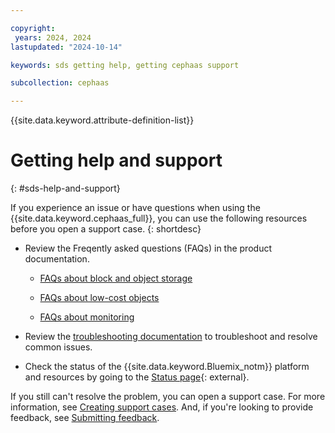 ```yaml
---

copyright:
 years: 2024, 2024
lastupdated: "2024-10-14"

keywords: sds getting help, getting cephaas support

subcollection: cephaas

---
```


{{site.data.keyword.attribute-definition-list}}



# Getting help and support
{: #sds-help-and-support}

If you experience an issue or have questions when using the {{site.data.keyword.cephaas_full}}, you can use the following resources before you open a support case.
{: shortdesc}

* Review the Freqently asked questions (FAQs) in the product documentation.

   * [FAQs about block and object storage](/docs/cephaas?topic=cephaas-faq#block-storage-faq)

   * [FAQs about low-cost objects](/docs/cephaas?topic=cephaas-faq#faq-low-cost-objects)

   * [FAQs about monitoring](/docs/cephaas?topic=cephaas-faq#faq-monitoring)


* Review the [troubleshooting documentation](/docs/cephaas?topic=cephaas-troubleshooting) to troubleshoot and resolve common issues.

* Check the status of the {{site.data.keyword.Bluemix_notm}} platform and resources by going to the [Status page](https://cloud.ibm.com/status){: external}.





If you still can't resolve the problem, you can open a support case. For more information, see [Creating support cases](/docs/get-support?topic=get-support-open-case). And, if you're looking to provide feedback, see [Submitting feedback](/docs/overview?topic=overview-feedback).

